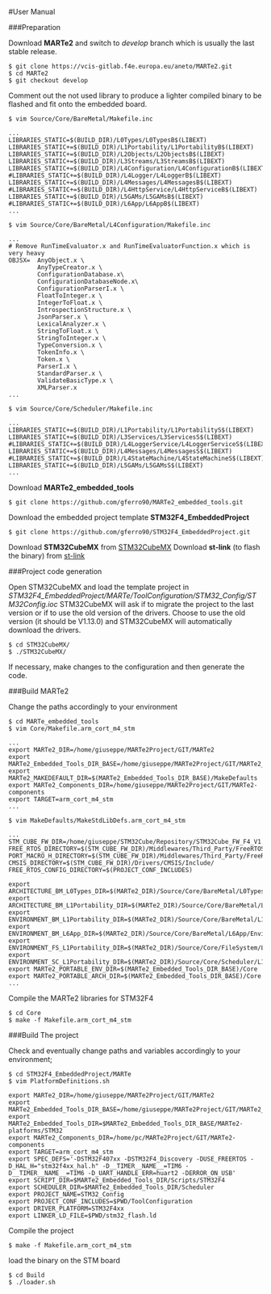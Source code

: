 #User Manual

###Preparation

Download **MARTe2** and switch to *develop* branch which is usually the last stable release.

```shell
$ git clone https://vcis-gitlab.f4e.europa.eu/aneto/MARTe2.git
$ cd MARTe2
$ git checkout develop
```

Comment out the not used library to produce a lighter compiled binary to be flashed and fit onto the embedded board.

```shell
$ vim Source/Core/BareMetal/Makefile.inc

...
LIBRARIES_STATIC=$(BUILD_DIR)/L0Types/L0TypesB$(LIBEXT)
LIBRARIES_STATIC+=$(BUILD_DIR)/L1Portability/L1PortabilityB$(LIBEXT)
LIBRARIES_STATIC+=$(BUILD_DIR)/L2Objects/L2ObjectsB$(LIBEXT)
LIBRARIES_STATIC+=$(BUILD_DIR)/L3Streams/L3StreamsB$(LIBEXT)
LIBRARIES_STATIC+=$(BUILD_DIR)/L4Configuration/L4ConfigurationB$(LIBEXT)
#LIBRARIES_STATIC+=$(BUILD_DIR)/L4Logger/L4LoggerB$(LIBEXT)
LIBRARIES_STATIC+=$(BUILD_DIR)/L4Messages/L4MessagesB$(LIBEXT)
#LIBRARIES_STATIC+=$(BUILD_DIR)/L4HttpService/L4HttpServiceB$(LIBEXT)
LIBRARIES_STATIC+=$(BUILD_DIR)/L5GAMs/L5GAMsB$(LIBEXT)
#LIBRARIES_STATIC+=$(BUILD_DIR)/L6App/L6AppB$(LIBEXT)
...

$ vim Source/Core/BareMetal/L4Configuration/Makefile.inc

...
# Remove RunTimeEvaluator.x and RunTimeEvaluatorFunction.x which is very heavy
OBJSX=	AnyObject.x \
		AnyTypeCreator.x \
		ConfigurationDatabase.x\
		ConfigurationDatabaseNode.x\
		ConfigurationParserI.x \
		FloatToInteger.x \
		IntegerToFloat.x \
		IntrospectionStructure.x \
		JsonParser.x \
		LexicalAnalyzer.x \
		StringToFloat.x \
		StringToInteger.x \
		TypeConversion.x \
		TokenInfo.x \
		Token.x \
		ParserI.x \
		StandardParser.x \
		ValidateBasicType.x \
		XMLParser.x
...		

$ vim Source/Core/Scheduler/Makefile.inc

...
LIBRARIES_STATIC+=$(BUILD_DIR)/L1Portability/L1PortabilityS$(LIBEXT)
LIBRARIES_STATIC+=$(BUILD_DIR)/L3Services/L3ServicesS$(LIBEXT)
#LIBRARIES_STATIC+=$(BUILD_DIR)/L4LoggerService/L4LoggerServiceS$(LIBEXT)
LIBRARIES_STATIC+=$(BUILD_DIR)/L4Messages/L4MessagesS$(LIBEXT)
#LIBRARIES_STATIC+=$(BUILD_DIR)/L4StateMachine/L4StateMachineS$(LIBEXT)
LIBRARIES_STATIC+=$(BUILD_DIR)/L5GAMs/L5GAMsS$(LIBEXT)
...

```

Download **MARTe2_embedded_tools**

```shell
$ git clone https://github.com/gferro90/MARTe2_embedded_tools.git
```

Download the embedded project template **STM32F4_EmbeddedProject**

```shell
$ git clone https://github.com/gferro90/STM32F4_EmbeddedProject.git
```

Download **STM32CubeMX** from [STM32CubeMX](https://www.st.com/en/development-tools/stm32cubemx.html) 
Download **st-link** (to flash the binary) from [st-link](https://www.st.com/en/development-tools/stsw-link004.html)


###Project code generation

Open STM32CubeMX and load the template project in *STM32F4_EmbeddedProject/MARTe/ToolConfiguration/STM32_Config/STM32Config.ioc*
STM32CubeMX will ask if to migrate the project to the last version or if to use the old version of the drivers. Choose to use the old version (it should be V1.13.0) and STM32CubeMX will automatically download the drivers.

```shell
$ cd STM32CubeMX/
$ ./STM32CubeMX/
```

If necessary, make changes to the configuration and then generate the code.

###Build MARTe2 

Change the paths accordingly to your environment

```shell
$ cd MARTe_embedded_tools
$ vim Core/Makefile.arm_cort_m4_stm

...
export MARTe2_DIR=/home/giuseppe/MARTe2Project/GIT/MARTe2
export MARTe2_Embedded_Tools_DIR_BASE=/home/giuseppe/MARTe2Project/GIT/MARTe2_embedded_tools
export MARTe2_MAKEDEFAULT_DIR=$(MARTe2_Embedded_Tools_DIR_BASE)/MakeDefaults
export MARTe2_Components_DIR=/home/giuseppe/MARTe2Project/GIT/MARTe2-components
export TARGET=arm_cort_m4_stm
...

$ vim MakeDefaults/MakeStdLibDefs.arm_cort_m4_stm

...
STM_CUBE_FW_DIR=/home/giuseppe/STM32Cube/Repository/STM32Cube_FW_F4_V1.13.0
FREE_RTOS_DIRECTORY=$(STM_CUBE_FW_DIR)/Middlewares/Third_Party/FreeRTOS
PORT_MACRO_H_DIRECTORY=$(STM_CUBE_FW_DIR)/Middlewares/Third_Party/FreeRTOS/Source/portable/GCC/ARM_CM4F
CMSIS_DIRECTORY=$(STM_CUBE_FW_DIR)/Drivers/CMSIS/Include/
FREE_RTOS_CONFIG_DIRECTORY=$(PROJECT_CONF_INCLUDES)

export ARCHITECTURE_BM_L0Types_DIR=$(MARTe2_DIR)/Source/Core/BareMetal/L0Types/Architecture
export ARCHITECTURE_BM_L1Portability_DIR=$(MARTe2_DIR)/Source/Core/BareMetal/L1Portability/Architecture
export ENVIRONMENT_BM_L1Portability_DIR=$(MARTe2_DIR)/Source/Core/BareMetal/L1Portability/Environment
export ENVIRONMENT_BM_L6App_DIR=$(MARTe2_DIR)/Source/Core/BareMetal/L6App/Environment
export ENVIRONMENT_FS_L1Portability_DIR=$(MARTe2_DIR)/Source/Core/FileSystem/L1Portability/Environment
export ENVIRONMENT_SC_L1Portability_DIR=$(MARTe2_DIR)/Source/Core/Scheduler/L1Portability/Environment
export MARTe2_PORTABLE_ENV_DIR=$(MARTe2_Embedded_Tools_DIR_BASE)/Core
export MARTe2_PORTABLE_ARCH_DIR=$(MARTe2_Embedded_Tools_DIR_BASE)/Core
...

```

Compile the MARTe2 libraries for STM32F4

```shell
$ cd Core
$ make -f Makefile.arm_cort_m4_stm
```
###Build The project 

Check and eventually change paths and variables accordingly to your environment;

```shell
$ cd STM32F4_EmbeddedProject/MARTe
$ vim PlatformDefinitions.sh

export MARTe2_DIR=/home/giuseppe/MARTe2Project/GIT/MARTe2
export MARTe2_Embedded_Tools_DIR_BASE=/home/giuseppe/MARTe2Project/GIT/MARTe2_embedded_tools
export MARTe2_Embedded_Tools_DIR=$MARTe2_Embedded_Tools_DIR_BASE/MARTe2-platforms/STM32
export MARTe2_Components_DIR=/home/pc/MARTe2Project/GIT/MARTe2-components
export TARGET=arm_cort_m4_stm
export SPEC_DEFS='-DSTM32F407xx -DSTM32F4_Discovery -DUSE_FREERTOS -D_HAL_H="stm32f4xx_hal.h" -D__TIMER__NAME__=TIM6 -D__TIMER__NAME__=TIM6 -D_UART_HANDLE_ERR=huart2 -DERROR_ON_USB'
export SCRIPT_DIR=$MARTe2_Embedded_Tools_DIR/Scripts/STM32F4
export SCHEDULER_DIR=$MARTe2_Embedded_Tools_DIR/Scheduler
export PROJECT_NAME=STM32_Config
export PROJECT_CONF_INCLUDES=$PWD/ToolConfiguration
export DRIVER_PLATFORM=STM32F4xx
export LINKER_LD_FILE=$PWD/stm32_flash.ld

```

Compile the project

```shell
$ make -f Makefile.arm_cort_m4_stm
```

load the binary on the STM board

```shell
$ cd Build
$ ./loader.sh
```







